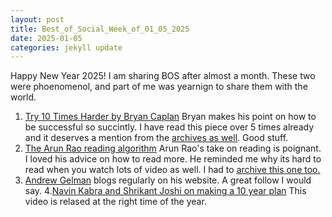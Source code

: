 ```yaml
---
layout: post
title: Best_of_Social_Week_of_01_05_2025
date: 2025-01-05
categories: jekyll update
---
```

Happy New Year 2025! I am sharing BOS after almost a month. These two were phoenomenol, and part of me was yearnign to share them with the world. 
1. [Try 10 Times Harder by Bryan Caplan](https://www.betonit.ai/p/do-ten-times-as-much) Bryan makes his point on how to be successful so succintly. I have read this piece over 5 times already and it deserves a mention from the [archives as well](https://web.archive.org/web/20241225160848/https://www.betonit.ai/p/do-ten-times-as-much). Good stuff.  
2. [The Arun Rao reading algorithm](https://raohacker.com/rao-reading-algorithm/) Arun Rao's take on reading is poignant. I loved his advice on how to read more. He reminded me why its hard to read when you watch lots of video as well. I had to [archive this one too.](https://web.archive.org/web/20250111163202/https://raohacker.com/rao-reading-algorithm/)
3. [Andrew Gelman](https://statmodeling.stat.columbia.edu/) blogs regularly on his website. A great follow I would say. 
4.[Navin Kabra and Shrikant Joshi on making a 10 year plan](https://www.youtube.com/watch?v=iZ8wG4bT4wg) This video is relased at the right time of the year. 